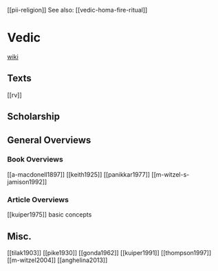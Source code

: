[[pii-religion]]
See also: [[vedic-homa-fire-ritual]]
# Vedic
[wiki](https://en.wikipedia.org/wiki/Historical-Vedic-religion)

## Texts
[[rv]]


## Scholarship
## General Overviews
### Book Overviews
[[a-macdonell1897]]
[[keith1925]]
[[panikkar1977]]
[[m-witzel-s-jamison1992]]
### Article Overviews
[[kuiper1975]] basic concepts
## Misc.

[[tilak1903]]
[[pike1930]]
[[gonda1962]]
[[kuiper1991]]
[[thompson1997]]
[[m-witzel2004]]
[[anghelina2013]]